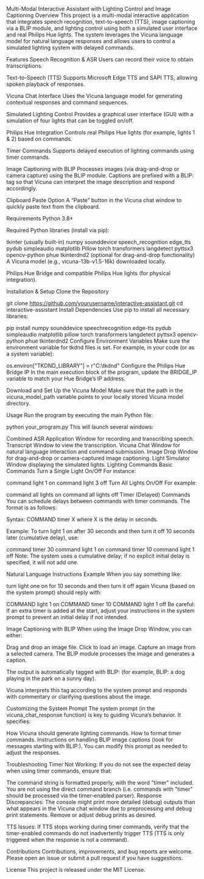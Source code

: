 Multi-Modal Interactive Assistant with Lighting Control and Image Captioning
Overview
This project is a multi-modal interactive application that integrates speech recognition, text-to-speech (TTS), image captioning via a BLIP module, and lighting control using both a simulated user interface and real Philips Hue lights. The system leverages the Vicuna language model for natural language responses and allows users to control a simulated lighting system with delayed commands.

Features
Speech Recognition & ASR
Users can record their voice to obtain transcriptions.

Text-to-Speech (TTS)
Supports Microsoft Edge TTS and SAPI TTS, allowing spoken playback of responses.

Vicuna Chat Interface
Uses the Vicuna language model for generating contextual responses and command sequences.

Simulated Lighting Control
Provides a graphical user interface (GUI) with a simulation of four lights that can be toggled on/off.

Philips Hue Integration
Controls real Philips Hue lights (for example, lights 1 & 2) based on commands.

Timer Commands
Supports delayed execution of lighting commands using timer commands.

Image Captioning with BLIP
Processes images (via drag-and-drop or camera capture) using the BLIP module. Captions are prefixed with a BLIP: tag so that Vicuna can interpret the image description and respond accordingly.

Clipboard Paste Option
A “Paste” button in the Vicuna chat window to quickly paste text from the clipboard.

Requirements
Python 3.8+

Required Python libraries (install via pip):

tkinter (usually built-in)
numpy
sounddevice
speech_recognition
edge_tts
pydub
simpleaudio
matplotlib
Pillow
torch
transformers
langdetect
pyttsx3
opencv-python
phue
tkinterdnd2 (optional for drag-and-drop functionality)
A Vicuna model (e.g., vicuna-13b-v1.5-16k) downloaded locally.

Philips Hue Bridge and compatible Philips Hue lights (for physical integration).

Installation & Setup
Clone the Repository

git clone https://github.com/yourusername/interactive-assistant.git
cd interactive-assistant
Install Dependencies
Use pip to install all necessary libraries:

pip install numpy sounddevice speechrecognition edge-tts pydub simpleaudio matplotlib pillow torch transformers langdetect pyttsx3 opencv-python phue tkinterdnd2
Configure Environment Variables
Make sure the environment variable for tkdnd files is set. For example, in your code (or as a system variable):

os.environ["TKDND_LIBRARY"] = r"C:\tkdnd"
Configure the Philips Hue Bridge IP
In the main execution block of the program, update the BRIDGE_IP variable to match your Hue Bridge’s IP address.

Download and Set Up the Vicuna Model
Make sure that the path in the vicuna_model_path variable points to your locally stored Vicuna model directory.

Usage
Run the program by executing the main Python file:

python your_program.py
This will launch several windows:

Combined ASR Application Window for recording and transcribing speech.
Transcript Window to view the transcription.
Vicuna Chat Window for natural language interaction and command submission.
Image Drop Window for drag-and-drop or camera-captured image captioning.
Light Simulator Window displaying the simulated lights.
Lighting Commands
Basic Commands
Turn a Single Light On/Off
For instance:

command light 1 on
command light 3 off
Turn All Lights On/Off
For example:

command all lights on
command all lights off
Timer (Delayed) Commands
You can schedule delays between commands with timer commands. The format is as follows:

Syntax:
COMMAND timer X
where X is the delay in seconds.

Example:
To turn light 1 on after 30 seconds and then turn it off 10 seconds later (cumulative delay), use:

command timer 30 command light 1 on command timer 10 command light 1 off
Note: The system uses a cumulative delay; if no explicit initial delay is specified, it will not add one.

Natural Language Instructions Example
When you say something like:

turn light one on for 10 seconds and then turn it off again
Vicuna (based on the system prompt) should reply with:

COMMAND light 1 on COMMAND timer 10 COMMAND light 1 off
Be careful: If an extra timer is added at the start, adjust your instructions in the system prompt to prevent an initial delay if not intended.

Image Captioning with BLIP
When using the Image Drop Window, you can either:

Drag and drop an image file.
Click to load an image.
Capture an image from a selected camera.
The BLIP module processes the image and generates a caption.

The output is automatically tagged with BLIP: (for example, BLIP: a dog playing in the park on a sunny day).

Vicuna interprets this tag according to the system prompt and responds with commentary or clarifying questions about the image.

Customizing the System Prompt
The system prompt (in the vicuna_chat_response function) is key to guiding Vicuna’s behavior. It specifies:

How Vicuna should generate lighting commands.
How to format timer commands.
Instructions on handling BLIP image captions (look for messages starting with BLIP:).
You can modify this prompt as needed to adjust the responses.

Troubleshooting
Timer Not Working:
If you do not see the expected delay when using timer commands, ensure that:

The command string is formatted properly, with the word "timer" included.
You are not using the direct command branch (i.e. commands with "timer" should be processed via the timer-enabled parser).
Response Discrepancies:
The console might print more detailed (debug) outputs than what appears in the Vicuna chat window due to preprocessing and debug print statements. Remove or adjust debug prints as desired.

TTS Issues:
If TTS stops working during timer commands, verify that the timer-enabled commands do not inadvertently trigger TTS (TTS is only triggered when the response is not a command).

Contributions
Contributions, improvements, and bug reports are welcome. Please open an issue or submit a pull request if you have suggestions.

License
This project is released under the MIT License.
